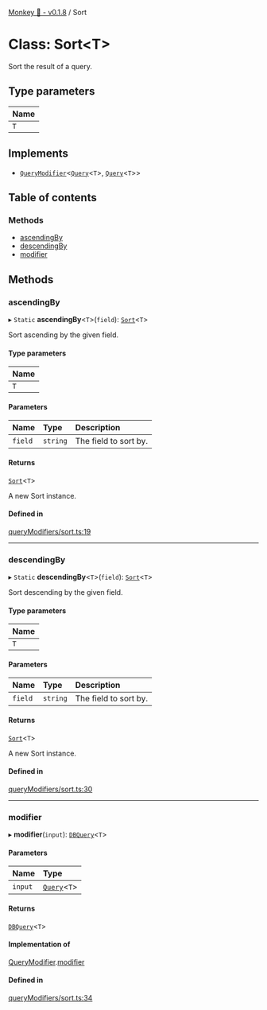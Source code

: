 [Monkey 🐒 - v0.1.8](../README.md) / Sort

# Class: Sort<T\>

Sort the result of a query.

## Type parameters

| Name |
| :------ |
| `T` |

## Implements

- [`QueryModifier`](../interfaces/QueryModifier.md)<[`Query`](../interfaces/Query.md)<`T`\>, [`Query`](../interfaces/Query.md)<`T`\>\>

## Table of contents

### Methods

- [ascendingBy](Sort.md#ascendingby)
- [descendingBy](Sort.md#descendingby)
- [modifier](Sort.md#modifier)

## Methods

### ascendingBy

▸ `Static` **ascendingBy**<`T`\>(`field`): [`Sort`](Sort.md)<`T`\>

Sort ascending by the given field.

#### Type parameters

| Name |
| :------ |
| `T` |

#### Parameters

| Name | Type | Description |
| :------ | :------ | :------ |
| `field` | `string` | The field to sort by. |

#### Returns

[`Sort`](Sort.md)<`T`\>

A new Sort instance.

#### Defined in

[queryModifiers/sort.ts:19](https://github.com/bpisano/monkey/blob/b5eb9a8/src/queryModifiers/sort.ts#L19)

___

### descendingBy

▸ `Static` **descendingBy**<`T`\>(`field`): [`Sort`](Sort.md)<`T`\>

Sort descending by the given field.

#### Type parameters

| Name |
| :------ |
| `T` |

#### Parameters

| Name | Type | Description |
| :------ | :------ | :------ |
| `field` | `string` | The field to sort by. |

#### Returns

[`Sort`](Sort.md)<`T`\>

A new Sort instance.

#### Defined in

[queryModifiers/sort.ts:30](https://github.com/bpisano/monkey/blob/b5eb9a8/src/queryModifiers/sort.ts#L30)

___

### modifier

▸ **modifier**(`input`): [`DBQuery`](DBQuery.md)<`T`\>

#### Parameters

| Name | Type |
| :------ | :------ |
| `input` | [`Query`](../interfaces/Query.md)<`T`\> |

#### Returns

[`DBQuery`](DBQuery.md)<`T`\>

#### Implementation of

[QueryModifier](../interfaces/QueryModifier.md).[modifier](../interfaces/QueryModifier.md#modifier)

#### Defined in

[queryModifiers/sort.ts:34](https://github.com/bpisano/monkey/blob/b5eb9a8/src/queryModifiers/sort.ts#L34)
